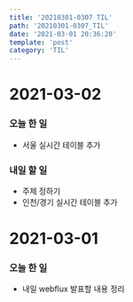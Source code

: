 ```yaml
---
title: '20210301-0307 TIL'
path: '20210301-0307_TIL'
date: '2021-03-01 20:36:20'
template: 'post'
category: 'TIL'
---
```

# 2021-03-02
### 오늘 한 일
* 서울 실시간 테이블 추가

### 내일 할 일
* 주제 정하기
* 인천/경기 실시간 테이블 추가

# 2021-03-01
### 오늘 한 일
* 내일 webflux 발표할 내용 정리